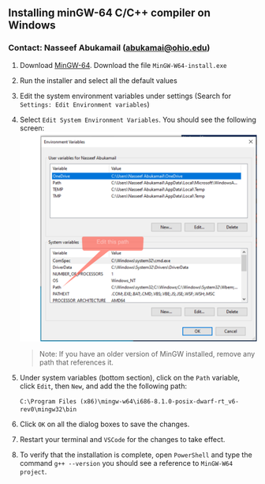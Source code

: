 ## Installing minGW-64 C/C++ compiler on Windows
### Contact: Nasseef Abukamail (abukamai@ohio.edu)

1. Download [MinGW-64](https://sourceforge.net/projects/mingw-w64/files/mingw-w64/). Download the file `MinGW-W64-install.exe`
2. Run the installer and select all the default values
3. Edit the system environment variables under settings (Search for `Settings: Edit Environment variables`)
4. Select `Edit System Environment Variables`. You should see the following screen:
   ![env-vars.png](env-vars.png)
   
    > Note: If you have an older version of MinGW installed, remove any path that references it.
   
5. Under system variables (bottom section), click on the `Path` variable, click `Edit`, then `New`, and add the the following path:
    ```console
    C:\Program Files (x86)\mingw-w64\i686-8.1.0-posix-dwarf-rt_v6-rev0\mingw32\bin
    ```

6. Click `OK` on all the dialog boxes to save the changes.

7.  Restart your terminal and `VSCode` for the changes to take effect.
8.  To verify that the installation is complete, open `PowerShell` and type the command `g++ --version` you should see a reference to `MinGW-W64 project`.
   
    